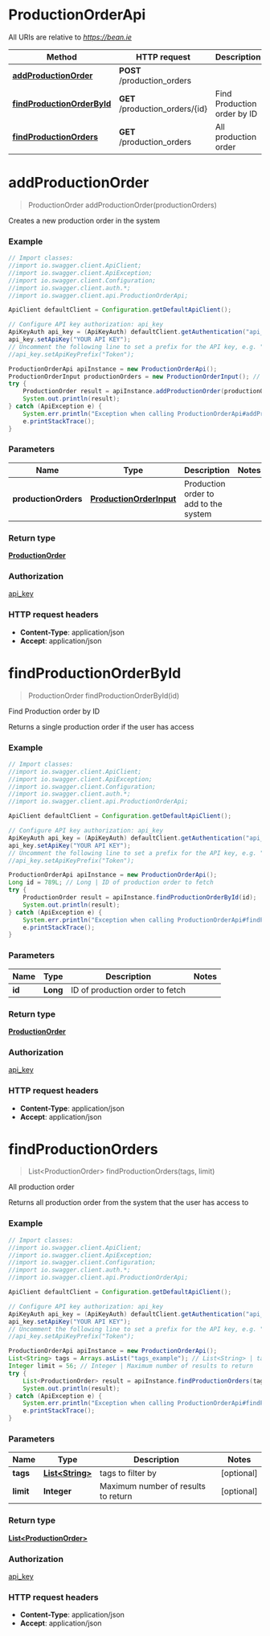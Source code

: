 # ProductionOrderApi

All URIs are relative to *https://bean.ie*

Method | HTTP request | Description
------------- | ------------- | -------------
[**addProductionOrder**](ProductionOrderApi.md#addProductionOrder) | **POST** /production_orders | 
[**findProductionOrderById**](ProductionOrderApi.md#findProductionOrderById) | **GET** /production_orders/{id} | Find Production order by ID
[**findProductionOrders**](ProductionOrderApi.md#findProductionOrders) | **GET** /production_orders | All production order


<a name="addProductionOrder"></a>
# **addProductionOrder**
> ProductionOrder addProductionOrder(productionOrders)



Creates a new production order in the system

### Example
```java
// Import classes:
//import io.swagger.client.ApiClient;
//import io.swagger.client.ApiException;
//import io.swagger.client.Configuration;
//import io.swagger.client.auth.*;
//import io.swagger.client.api.ProductionOrderApi;

ApiClient defaultClient = Configuration.getDefaultApiClient();

// Configure API key authorization: api_key
ApiKeyAuth api_key = (ApiKeyAuth) defaultClient.getAuthentication("api_key");
api_key.setApiKey("YOUR API KEY");
// Uncomment the following line to set a prefix for the API key, e.g. "Token" (defaults to null)
//api_key.setApiKeyPrefix("Token");

ProductionOrderApi apiInstance = new ProductionOrderApi();
ProductionOrderInput productionOrders = new ProductionOrderInput(); // ProductionOrderInput | Production order to add to the system
try {
    ProductionOrder result = apiInstance.addProductionOrder(productionOrders);
    System.out.println(result);
} catch (ApiException e) {
    System.err.println("Exception when calling ProductionOrderApi#addProductionOrder");
    e.printStackTrace();
}
```

### Parameters

Name | Type | Description  | Notes
------------- | ------------- | ------------- | -------------
 **productionOrders** | [**ProductionOrderInput**](ProductionOrderInput.md)| Production order to add to the system |

### Return type

[**ProductionOrder**](ProductionOrder.md)

### Authorization

[api_key](../README.md#api_key)

### HTTP request headers

 - **Content-Type**: application/json
 - **Accept**: application/json

<a name="findProductionOrderById"></a>
# **findProductionOrderById**
> ProductionOrder findProductionOrderById(id)

Find Production order by ID

Returns a single production order if the user has access

### Example
```java
// Import classes:
//import io.swagger.client.ApiClient;
//import io.swagger.client.ApiException;
//import io.swagger.client.Configuration;
//import io.swagger.client.auth.*;
//import io.swagger.client.api.ProductionOrderApi;

ApiClient defaultClient = Configuration.getDefaultApiClient();

// Configure API key authorization: api_key
ApiKeyAuth api_key = (ApiKeyAuth) defaultClient.getAuthentication("api_key");
api_key.setApiKey("YOUR API KEY");
// Uncomment the following line to set a prefix for the API key, e.g. "Token" (defaults to null)
//api_key.setApiKeyPrefix("Token");

ProductionOrderApi apiInstance = new ProductionOrderApi();
Long id = 789L; // Long | ID of production order to fetch
try {
    ProductionOrder result = apiInstance.findProductionOrderById(id);
    System.out.println(result);
} catch (ApiException e) {
    System.err.println("Exception when calling ProductionOrderApi#findProductionOrderById");
    e.printStackTrace();
}
```

### Parameters

Name | Type | Description  | Notes
------------- | ------------- | ------------- | -------------
 **id** | **Long**| ID of production order to fetch |

### Return type

[**ProductionOrder**](ProductionOrder.md)

### Authorization

[api_key](../README.md#api_key)

### HTTP request headers

 - **Content-Type**: application/json
 - **Accept**: application/json

<a name="findProductionOrders"></a>
# **findProductionOrders**
> List&lt;ProductionOrder&gt; findProductionOrders(tags, limit)

All production order

Returns all production order from the system that the user has access to

### Example
```java
// Import classes:
//import io.swagger.client.ApiClient;
//import io.swagger.client.ApiException;
//import io.swagger.client.Configuration;
//import io.swagger.client.auth.*;
//import io.swagger.client.api.ProductionOrderApi;

ApiClient defaultClient = Configuration.getDefaultApiClient();

// Configure API key authorization: api_key
ApiKeyAuth api_key = (ApiKeyAuth) defaultClient.getAuthentication("api_key");
api_key.setApiKey("YOUR API KEY");
// Uncomment the following line to set a prefix for the API key, e.g. "Token" (defaults to null)
//api_key.setApiKeyPrefix("Token");

ProductionOrderApi apiInstance = new ProductionOrderApi();
List<String> tags = Arrays.asList("tags_example"); // List<String> | tags to filter by
Integer limit = 56; // Integer | Maximum number of results to return
try {
    List<ProductionOrder> result = apiInstance.findProductionOrders(tags, limit);
    System.out.println(result);
} catch (ApiException e) {
    System.err.println("Exception when calling ProductionOrderApi#findProductionOrders");
    e.printStackTrace();
}
```

### Parameters

Name | Type | Description  | Notes
------------- | ------------- | ------------- | -------------
 **tags** | [**List&lt;String&gt;**](String.md)| tags to filter by | [optional]
 **limit** | **Integer**| Maximum number of results to return | [optional]

### Return type

[**List&lt;ProductionOrder&gt;**](ProductionOrder.md)

### Authorization

[api_key](../README.md#api_key)

### HTTP request headers

 - **Content-Type**: application/json
 - **Accept**: application/json

